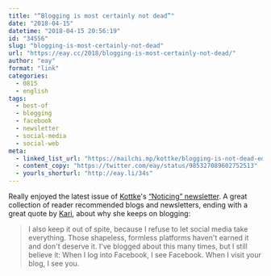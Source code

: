 ```yaml
---
title: "“Blogging is most certainly not dead”"
date: "2018-04-15"
datetime: "2018-04-15 20:56:19"
id: "34556"
slug: "blogging-is-most-certainly-not-dead"
url: "https://eay.cc/2018/blogging-is-most-certainly-not-dead/"
author: "eay"
format: "link"
categories:
  - 0815
  - english
tags:
  - best-of
  - blogging
  - facebook
  - newsletter
  - social-media
  - social-web
meta:
  - linked_list_url: "https://mailchi.mp/kottke/blogging-is-not-dead-edition-2575912502"
  - content_copy: "https://twitter.com/eay/status/985327089602752513"
  - yourls_shorturl: "http://eay.li/34s"
---
```


Really enjoyed the latest issue of [Kottke](https://kottke.org/)'s [“Noticing” newsletter](https://kottke.org/newsletter/). A great collection of reader recommended blogs and newsletters, ending with a great quote by [Kari](https://karigee.com/), about why she keeps on blogging:

> I also keep it out of spite, because I refuse to let social media take everything. Those shapeless, formless platforms haven't earned it and don't deserve it. I've blogged about this many times, but I still believe it: When I log into Facebook, I see Facebook. When I visit your blog, I see you.
